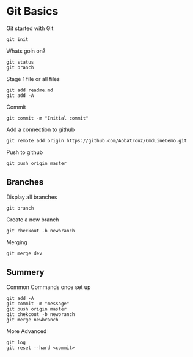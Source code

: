 # Git Basics

Git started with Git
```
git init
```

Whats goin on?
```
git status
git branch
```

Stage 1 file or all files
```
git add readme.md
git add -A
```

Commit
```
git commit -m "Initial commit"
```

Add a connection to github
```
git remote add origin https://github.com/Aobatrouz/CmdLineDemo.git
```

Push to github
```
git push origin master
```

## Branches

Display all branches
```
git branch
```

Create a new branch
```
git checkout -b newbranch
```

Merging
```
git merge dev
```

## Summery

Common Commands once set up
```
git add -A
git commit -m "message"
git push origin master
git chekcout -b newbranch
git merge newbranch
```

More Advanced
```
git log
git reset --hard <commit>
```
